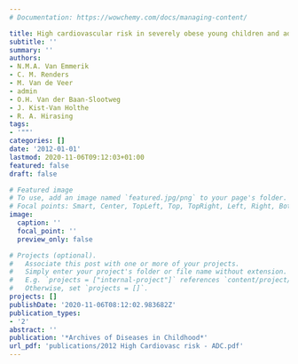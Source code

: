 ```yaml
---
# Documentation: https://wowchemy.com/docs/managing-content/

title: High cardiovascular risk in severely obese young children and adolescents
subtitle: ''
summary: ''
authors:
- N.M.A. Van Emmerik
- C. M. Renders
- M. Van de Veer
- admin
- O.H. Van der Baan-Slootweg
- J. Kist-Van Holthe
- R. A. Hirasing
tags:
- '""'
categories: []
date: '2012-01-01'
lastmod: 2020-11-06T09:12:03+01:00
featured: false
draft: false

# Featured image
# To use, add an image named `featured.jpg/png` to your page's folder.
# Focal points: Smart, Center, TopLeft, Top, TopRight, Left, Right, BottomLeft, Bottom, BottomRight.
image:
  caption: ''
  focal_point: ''
  preview_only: false

# Projects (optional).
#   Associate this post with one or more of your projects.
#   Simply enter your project's folder or file name without extension.
#   E.g. `projects = ["internal-project"]` references `content/project/deep-learning/index.md`.
#   Otherwise, set `projects = []`.
projects: []
publishDate: '2020-11-06T08:12:02.983682Z'
publication_types:
- '2'
abstract: ''
publication: '*Archives of Diseases in Childhood*'
url_pdf: 'publications/2012 High Cardiovasc risk - ADC.pdf'
---
```

